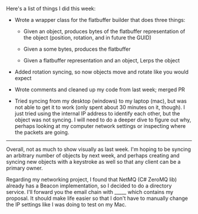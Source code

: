 Here's a list of things I did this week:

- Wrote a wrapper class for the flatbuffer builder that does three things:

  - Given an object, produces bytes of the flatbuffer representation of the
    object (position, rotation, and in future the GUID)

  - Given a some bytes, produces the flatbuffer

  - Given a flatbuffer representation and an object, Lerps the object

- Added rotation syncing, so now objects move and rotate like you would expect

- Wrote comments and cleaned up my code from last week; merged PR

- Tried syncing from my desktop (windows) to my laptop (mac), but was not able
  to get it to work (only spent about 30 minutes on it, though). I just tried
  using the internal IP address to identify each other, but the object was not
  syncing. I will need to do a deeper dive to figure out why, perhaps looking
  at my computer network settings or inspecting where the packets are going.

----------

Overall, not as much to show visually as last week. I'm hoping to be syncing an
arbitrary number of objects by next week, and perhaps creating and syncing new
objects with a keystroke as well so that any client can be a primary owner.

Regarding my networking project, I found that NetMQ (C# ZeroMQ lib) already has
a Beacon implementation, so I decided to do a directory service. I'll forward
you the email chain with _____ which contains my proposal. It should make
life easier so that I don't have to manually change the IP settings like I was
doing to test on my Mac.
